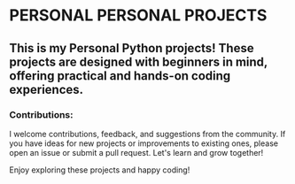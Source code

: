 # PERSONAL PERSONAL PROJECTS

## This is my Personal Python projects! These projects are designed with beginners in mind, offering practical and hands-on coding experiences.

### Contributions:

I welcome contributions, feedback, and suggestions from the community. If you have ideas for new projects or improvements to existing ones, please open an issue or submit a pull request. Let's learn and grow together!

Enjoy exploring these projects and happy coding!